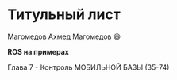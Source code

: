 # Титульный лист

Магомедов Ахмед Магомедов 😃

**ROS на примерах**

Глава 7 - Контроль МОБИЛЬНОЙ БАЗЫ \(35-74\)



